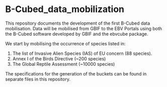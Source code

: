 # B-Cubed_data_mobilization
This repository documents the development of the first B-Cubed data mobilisation. Data will be mobilised from GBIF to the EBV Portals using both the B-Cubed software developed by GBIF and the ebvcube package.

We start by mobilising the occurrence of species listed in:
1. The list of Invasive Alien Species (IAS) of EU concern (88 species).
2. Annex I of the Birds Directive (~200 species)
3. The Global Reptile Assessment (~10000 species)

The specifications for the generation of the buckets can be found in separate files in this repository.
